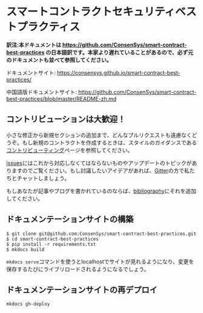 # スマートコントラクトセキュリティベストプラクティス

 **訳注:本ドキュメントは https://github.com/ConsenSys/smart-contract-best-practices の日本語訳です。本家より遅れていることがあるので、必ず元のドキュメントも並べて参照してください。**

ドキュメントサイト: https://consensys.github.io/smart-contract-best-practices/

中国語版ドキュメントサイト: https://github.com/ConsenSys/smart-contract-best-practices/blob/master/README-zh.md

## コントリビューションは大歓迎！
<!-- 
<<<<<<< HEAD
小さな修正から新規セクションの追加まで、どんなプルリクエストも遠慮なくどうぞ。もし新規のコントラクトを作成するときは、スタイルのガイダンスである[コントリビューティング](https://consensys.github.io/smart-contract-best-practices/about/contributing)ページを参照してください。
======= -->
小さな修正から新規セクションの追加まで、どんなプルリクエストも遠慮なくどうぞ。もし新規のコントラクトを作成するときは、スタイルのガイダンスである[コントリビューティング](./docs/about/contributing.md)ページを参照してください。
<!-- >>>>>>> 7a827c960b9f279cd698d66f63244b83b783ef9a -->

[issues](https://github.com/ConsenSys/smart-contract-best-practices/issues)にはこれから対応しなくてはならないものやアップデートのトピックがありますのでご覧ください。もし討議したいアイデアがあれば、[Gitter](https://gitter.im/ConsenSys/smart-contract-best-practices)の方で私たちとチャットしましょう。

もしあなたが記事やブログを書かれているのならば、[bibliography](./bibliography)にそれを追加してください。


## ドキュメンテーションサイトの構築

```
$ git clone git@github.com:ConsenSys/smart-contract-best-practices.git
$ cd smart-contract-best-practices
$ pip install -r requirements.txt
$ mkdocs build 
```

`mkdocs serve`コマンドを使うとlocalhostでサイトが見れるようになり、変更を保存するたびにライブリロードされるようになるでしょう。

## ドキュメンテーションサイトの再デプロイ

```
mkdocs gh-deploy
```

